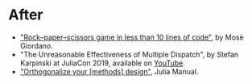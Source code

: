 # After

- ["Rock–paper–scissors game in less than 10 lines of code"](https://giordano.github.io/blog/2017-11-03-rock-paper-scissors/), by Mosè Giordano.
- "The Unreasonable Effectiveness of Multiple Dispatch", by Stefan Karpinski at JuliaCon 2019, available on [YouTube](https://youtu.be/kc9HwsxE1OY).
- ["Orthogonalize your [methods] design"](https://docs.julialang.org/en/v1/manual/methods/#man-methods-orthogonalize-1), Julia Manual.
